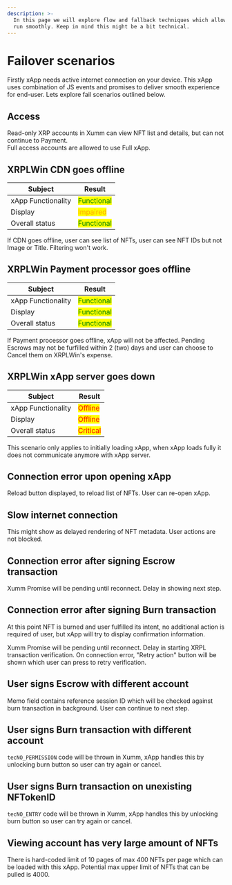 ```yaml
---
description: >-
  In this page we will explore flow and fallback techniques which allows xApp to
  run smoothly. Keep in mind this might be a bit technical.
---
```


# Failover scenarios

Firstly xApp needs active internet connection on your device. This xApp uses combination of JS events and promises to deliver smooth experience for end-user. Lets explore fail scenarios outlined below.

## Access

Read-only XRP accounts in Xumm can view NFT list and details, but can not continue to Payment.\
Full access accounts are allowed to use Full xApp.

## XRPLWin CDN goes offline

<table data-view="cards" data-full-width="false"><thead><tr><th>Subject</th><th>Result</th></tr></thead><tbody><tr><td>xApp Functionality</td><td><mark style="color:green;">Functional</mark></td></tr><tr><td>Display</td><td><mark style="color:orange;">Impaired</mark></td></tr><tr><td>Overall status</td><td><mark style="color:green;">Functional</mark></td></tr></tbody></table>

If CDN goes offline, user can see list of NFTs, user can see NFT IDs but not Image or Title. Filtering won't work.

## XRPLWin Payment processor goes offline

<table data-view="cards"><thead><tr><th>Subject</th><th>Result</th></tr></thead><tbody><tr><td>xApp Functionality</td><td><mark style="color:green;">Functional</mark></td></tr><tr><td>Display</td><td><mark style="color:green;">Functional</mark></td></tr><tr><td>Overall status</td><td><mark style="color:green;">Functional</mark></td></tr></tbody></table>

If Payment processor goes offline, xApp will not be affected. Pending Escrows may not be furfilled within 2 (two) days and user can choose to Cancel them on XRPLWin's expense.

## XRPLWin xApp server goes down

<table data-view="cards"><thead><tr><th>Subject</th><th>Result</th></tr></thead><tbody><tr><td>xApp Functionality</td><td><mark style="color:red;">Offline</mark></td></tr><tr><td>Display</td><td><mark style="color:red;">Offline</mark></td></tr><tr><td>Overall status</td><td><mark style="color:red;">Critical</mark></td></tr></tbody></table>

This scenario only applies to initially loading xApp, when xApp loads fully it does not communicate anymore with xApp server.

## Connection error upon opening xApp

Reload button displayed, to reload list of NFTs. User can re-open xApp.

## Slow internet connection

This might show as delayed rendering of NFT metadata. User actions are not blocked.

## Connection error after signing Escrow transaction

Xumm Promise will be pending until reconnect. Delay in showing next step.

## Connection error after signing Burn transaction

At this point NFT is burned and user fulfilled its intent, no additional action is required of user, but xApp will try to display confirmation information.

Xumm Promise will be pending until reconnect. Delay in starting XRPL transaction verification.  On connection error, "Retry action" button will be shown which user can press to retry verification.

## User signs Escrow with different account

Memo field contains reference session ID which will be checked against burn transaction in background. User can continue to next step.

## User signs Burn transaction with different account

`tecNO_PERMISSION` code will be thrown in Xumm, xApp handles this by unlocking burn button so user can try again or cancel.

## User signs Burn transaction on unexisting NFTokenID

`tecNO_ENTRY` code will be  thrown in Xumm, xApp handles this by unlocking burn button so user can try again or cancel.

## Viewing account has very large amount of NFTs

There is hard-coded limit of 10 pages of max 400 NFTs per page which can be loaded with this xApp. Potential max upper limit of NFTs that can be pulled is 4000.


